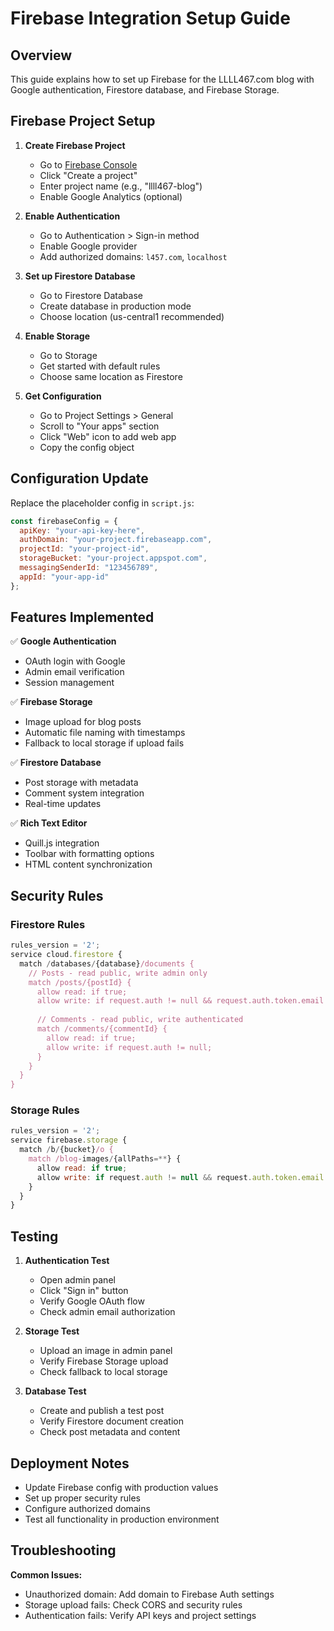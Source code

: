 # Firebase Integration Setup Guide

## Overview
This guide explains how to set up Firebase for the LLLL467.com blog with Google authentication, Firestore database, and Firebase Storage.

## Firebase Project Setup

1. **Create Firebase Project**
   - Go to [Firebase Console](https://console.firebase.google.com/)
   - Click "Create a project"
   - Enter project name (e.g., "llll467-blog")
   - Enable Google Analytics (optional)

2. **Enable Authentication**
   - Go to Authentication > Sign-in method
   - Enable Google provider
   - Add authorized domains: `l457.com`, `localhost`

3. **Set up Firestore Database**
   - Go to Firestore Database
   - Create database in production mode
   - Choose location (us-central1 recommended)

4. **Enable Storage**
   - Go to Storage
   - Get started with default rules
   - Choose same location as Firestore

5. **Get Configuration**
   - Go to Project Settings > General
   - Scroll to "Your apps" section
   - Click "Web" icon to add web app
   - Copy the config object

## Configuration Update

Replace the placeholder config in `script.js`:

```javascript
const firebaseConfig = {
  apiKey: "your-api-key-here",
  authDomain: "your-project.firebaseapp.com",
  projectId: "your-project-id",
  storageBucket: "your-project.appspot.com",
  messagingSenderId: "123456789",
  appId: "your-app-id"
};
```

## Features Implemented

✅ **Google Authentication**
- OAuth login with Google
- Admin email verification
- Session management

✅ **Firebase Storage**
- Image upload for blog posts
- Automatic file naming with timestamps
- Fallback to local storage if upload fails

✅ **Firestore Database**
- Post storage with metadata
- Comment system integration
- Real-time updates

✅ **Rich Text Editor**
- Quill.js integration
- Toolbar with formatting options
- HTML content synchronization

## Security Rules

### Firestore Rules
```javascript
rules_version = '2';
service cloud.firestore {
  match /databases/{database}/documents {
    // Posts - read public, write admin only
    match /posts/{postId} {
      allow read: if true;
      allow write: if request.auth != null && request.auth.token.email == 'truel3000lofi@gmail.com';
      
      // Comments - read public, write authenticated
      match /comments/{commentId} {
        allow read: if true;
        allow write: if request.auth != null;
      }
    }
  }
}
```

### Storage Rules
```javascript
rules_version = '2';
service firebase.storage {
  match /b/{bucket}/o {
    match /blog-images/{allPaths=**} {
      allow read: if true;
      allow write: if request.auth != null && request.auth.token.email == 'truel3000lofi@gmail.com';
    }
  }
}
```

## Testing

1. **Authentication Test**
   - Open admin panel
   - Click "Sign in" button
   - Verify Google OAuth flow
   - Check admin email authorization

2. **Storage Test**
   - Upload an image in admin panel
   - Verify Firebase Storage upload
   - Check fallback to local storage

3. **Database Test**
   - Create and publish a test post
   - Verify Firestore document creation
   - Check post metadata and content

## Deployment Notes

- Update Firebase config with production values
- Set up proper security rules
- Configure authorized domains
- Test all functionality in production environment

## Troubleshooting

**Common Issues:**
- Unauthorized domain: Add domain to Firebase Auth settings
- Storage upload fails: Check CORS and security rules
- Authentication fails: Verify API keys and project settings